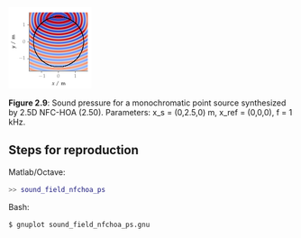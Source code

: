 ![Fig 2.9](fig2_09.png)

**Figure 2.9**: Sound pressure for a
monochromatic point source synthesized by 2.5D NFC-HOA (2.50).
Parameters: x_s = (0,2.5,0) m, x_ref = (0,0,0),
f = 1 kHz.

## Steps for reproduction

Matlab/Octave:
```Matlab
>> sound_field_nfchoa_ps
```

Bash:
```Bash
$ gnuplot sound_field_nfchoa_ps.gnu
```
